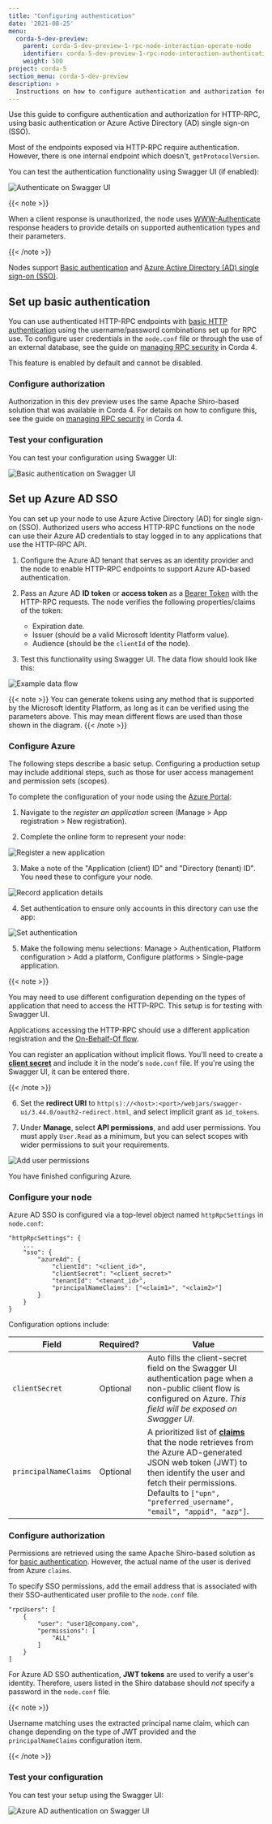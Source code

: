 ```yaml
---
title: "Configuring authentication"
date: '2021-08-25'
menu:
  corda-5-dev-preview:
    parent: corda-5-dev-preview-1-rpc-node-interaction-operate-node
    identifier: corda-5-dev-preview-1-rpc-node-interaction-authentication
    weight: 500
project: corda-5
section_menu: corda-5-dev-preview
description: >
  Instructions on how to configure authentication and authorization for HTTP-RPC.
---
```


Use this guide to configure authentication and authorization for HTTP-RPC, using basic authentication or Azure Active Directory (AD) single sign-on (SSO).

Most of the endpoints exposed via HTTP-RPC require authentication.
However, there is one internal endpoint which doesn't, `getProtocolVersion`.

You can test the authentication functionality using Swagger UI (if enabled):

![Authenticate on Swagger UI](swagger-auth.png "Authenticate on Swagger UI")

{{< note >}}

When a client response is unauthorized, the node uses [WWW-Authenticate](https://developer.mozilla.org/en-US/docs/Web/HTTP/Headers/WWW-Authenticate) response headers to provide details on supported authentication types and their parameters.

{{< /note >}}

Nodes support [Basic authentication](#set-up-basic-authentication) and [Azure Active Directory (AD) single sign-on (SSO)](#set-up-azure-ad-sso).

## Set up basic authentication

You can use authenticated HTTP-RPC endpoints with [basic HTTP authentication](https://en.wikipedia.org/wiki/Basic_access_authentication) using the username/password combinations set up for RPC use. To configure user credentials in the `node.conf` file or through the use of an external database, see the guide on [managing RPC security](https://docs.corda.net/docs/corda-os/4.8/clientrpc.html#managing-rpc-security) in Corda 4.

This feature is enabled by default and cannot be disabled.

### Configure authorization

Authorization in this dev preview uses the same Apache Shiro-based solution that was available in Corda 4. For details on how to configure this, see the guide on [managing RPC security](https://docs.corda.net/docs/corda-os/4.8/clientrpc.html#managing-rpc-security) in Corda 4.

### Test your configuration

You can test your configuration using Swagger UI:

![Basic authentication on Swagger UI](swagger_basic.png "Basic authentication on Swagger UI")

## Set up Azure AD SSO

You can set up your node to use Azure Active Directory (AD) for single sign-on (SSO). Authorized users who access HTTP-RPC functions on the node can use their Azure AD credentials to stay logged in to any applications that use the HTTP-RPC API.

1. Configure the Azure AD tenant that serves as an identity provider and the node to enable HTTP-RPC endpoints to support Azure AD-based authentication.

2. Pass an Azure AD **ID token** or **access token** as a [Bearer Token](https://datatracker.ietf.org/doc/html/rfc6750) with the HTTP-RPC requests. The node verifies the following properties/claims of the token:

    * Expiration date.
    * Issuer (should be a valid Microsoft Identity Platform value).
    * Audience (should be the `clientId` of the node).

3. Test this functionality using Swagger UI. The data flow should look like this:

![Example data flow](example_flow.png "Example data flow")

{{< note >}}
You can generate tokens using any method that is supported by the Microsoft Identity Platform, as long as it can be verified using the parameters above. This may mean different flows are used than those shown in the diagram.
{{< /note >}}

### Configure Azure

The following steps describe a basic setup. Configuring a production setup may include additional steps, such as those for user access management and permission sets (scopes).

To complete the configuration of your node using the [Azure Portal](https://portal.azure.com/):

1. Navigate to the *register an application* screen (Manage > App registration > New registration).

2. Complete the online form to represent your node:

![Register a new application](step2.png "Register a new application")

3. Make a note of the "Application (client) ID" and "Directory (tenant) ID". You need these to configure your node.

![Record application details](step3.png "Record application details")

4. Set authentication to ensure only accounts in this directory can use the app:

![Set authentication](step4.png "Set authentication")

5. Make the following menu selections: Manage > Authentication, Platform configuration > Add a platform, Configure platforms > Single-page application.

{{< note >}}

You may need to use different configuration depending on the types of application that need to access the HTTP-RPC. This setup is for testing with Swagger UI.

Applications accessing the HTTP-RPC should use a different application registration and the [On-Behalf-Of flow](https://docs.microsoft.com/en-us/azure/active-directory/develop/v2-oauth2-on-behalf-of-flow).

You can register an application without implicit flows. You'll need to create a [**client secret**](https://docs.microsoft.com/en-us/azure/active-directory/develop/quickstart-register-app#add-a-client-secret) and include it in the node's `node.conf` file. If you're using the Swagger UI, it can be entered there.

{{< /note >}}

6. Set the **redirect URI** to `http(s)://<host>:<port>/webjars/swagger-ui/3.44.0/oauth2-redirect.html`, and select implicit grant as `ìd_tokens`.

7. Under **Manage**, select **API permissions**, and add user permissions. You must apply `User.Read` as a minimum, but you can select scopes with wider permissions to suit your requirements.

![Add user permissions](step8.png "Add user permissions")

You have finished configuring Azure.

### Configure your node

Azure AD SSO is configured via a top-level object named `httpRpcSettings` in `node.conf`:

```
"httpRpcSettings": {
    ...
    "sso": {
        "azureAd": {
            "clientId": "<client_id>",
            "clientSecret": "<client_secret>"
            "tenantId": "<tenant_id>",
            "principalNameClaims": ["<claim1>", "<claim2>"]
        }
    }
}
```

Configuration options include:

| Field              | Required? | Value |
| ---------------- | --------- | ----- |
| `clientSecret`     | Optional | Auto fills the client-secret field on the Swagger UI authentication page when a non-public client flow is configured on Azure. *This field will be exposed on Swagger UI*. |
| `principalNameClaims` | Optional | A prioritized list of [**claims**](https://docs.microsoft.com/en-us/azure/active-directory/develop/active-directory-optional-claims) that the node retrieves from the Azure AD-generated JSON web token (JWT) to then identify the user and fetch their permissions. Defaults to `["upn", "preferred_username", "email", "appid", "azp"]`.|

### Configure authorization

Permissions are retrieved using the same Apache Shiro-based solution as for [basic authentication](#configure-authorization-for-basic-authentication). However, the actual name
of the user is derived from Azure `claims`.

To specify SSO permissions, add the email address that is associated with their SSO-authenticated user profile to the `node.conf` file.

```
"rpcUsers": [
    {
        "user": "user1@company.com",
        "permissions": [
            "ALL"
        ]
    }
]
```

For Azure AD SSO authentication, **JWT tokens** are used to verify a user's identity. Therefore, users listed in the Shiro database should *not* specify a password in the `node.conf` file.

{{< note >}}

Username matching uses the extracted principal name claim, which can change depending on the type of JWT provided and the `principalNameClaims` configuration item.

{{< /note >}}

### Test your configuration

You can test your setup using the Swagger UI:

![Azure AD authentication on Swagger UI](azure-testing.png "Azure AD authentication on Swagger UI")
